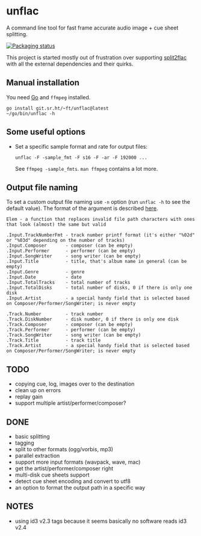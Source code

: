 # unflac

A command line tool for fast frame accurate audio image + cue sheet splitting.

[![Packaging status](https://repology.org/badge/vertical-allrepos/unflac.svg)](https://repology.org/project/unflac/versions)

This project is started mostly out of frustration over supporting
[split2flac](https://github.com/ftrvxmtrx/split2flac) with all the
external dependencies and their quirks.

## Manual installation

You need [Go](https://golang.org/) and `ffmpeg` installed.

```
go install git.sr.ht/~ft/unflac@latest
~/go/bin/unflac -h
```

## Some useful options

 * Set a specific sample format and rate for output files:

   `unflac -F -sample_fmt -F s16 -F -ar -F 192000 ...`

   See `ffmpeg -sample_fmts`. `man ffmpeg` contains a lot more.

## Output file naming

To set a custom output file naming use `-n` option (run `unflac -h` to see the default value).
The format of the argument is described [here](https://golang.org/pkg/text/template).

```
Elem - a function that replaces invalid file path characters with ones that look (almost) the same but valid

.Input.TrackNumberFmt - track number printf format (it's either "%02d" or "%03d" depending on the number of tracks)
.Input.Composer       - composer (can be empty)
.Input.Performer      - performer (can be empty)
.Input.SongWriter     - song writer (can be empty)
.Input.Title          - title, that's album name in general (can be empty)
.Input.Genre          - genre
.Input.Date           - date
.Input.TotalTracks    - total number of tracks
.Input.TotalDisks     - total number of disks, 0 if there is only one disk
.Input.Artist         - a special handy field that is selected based on Composer/Performer/SongWriter; is never empty

.Track.Number         - track number
.Track.DiskNumber     - disk number, 0 if there is only one disk
.Track.Composer       - composer (can be empty)
.Track.Performer      - performer (can be empty)
.Track.SongWriter     - song writer (can be empty)
.Track.Title          - track title
.Track.Artist         - a special handy field that is selected based on Composer/Performer/SongWriter; is never empty
```

## TODO

 * copying cue, log, images over to the destination
 * clean up on errors
 * replay gain
 * support multiple artist/performer/composer?

## DONE

 * basic splitting
 * tagging
 * split to other formats (ogg/vorbis, mp3)
 * parallel extraction
 * support more input formats (wavpack, wave, mac)
 * get the artist/performer/composer right
 * multi-disk cue sheets support
 * detect cue sheet encoding and convert to utf8
 * an option to format the output path in a specific way

## NOTES

 * using id3 v2.3 tags because it seems basically no software reads id3 v2.4
